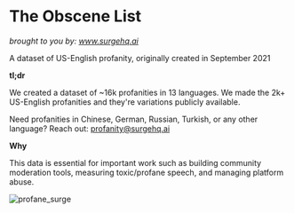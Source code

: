 # The Obscene List
*brought to you by: www.surgehq.ai*

A dataset of US-English profanity, originally created in September 2021

**tl;dr**

We created a dataset of ~16k profanities in 13 languages. We made the 2k+ US-English profanities and they're variations publicly available.

Need profanities in Chinese, German, Russian, Turkish, or any other language? Reach out: profanity@surgehq.ai

**Why**

This data is essential for important work such as building community moderation tools, measuring toxic/profane speech, and managing platform abuse.

![profane_surge](https://github.com/surge-ai/profanity/blob/main/EMOJI%20angry.png)
